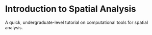 # Introduction to Spatial Analysis
A quick, undergraduate-level tutorial on computational tools for spatial analysis.
